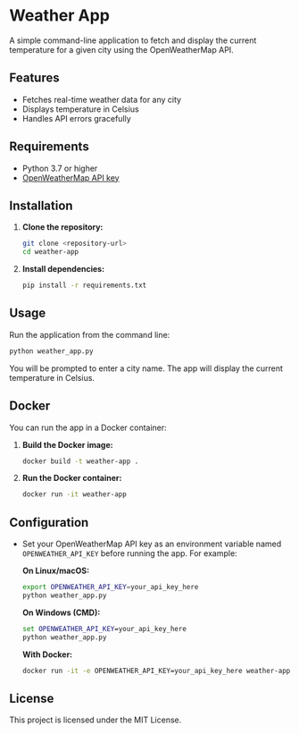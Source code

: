 # Weather App

A simple command-line application to fetch and display the current temperature for a given city using the OpenWeatherMap API.

## Features
- Fetches real-time weather data for any city
- Displays temperature in Celsius
- Handles API errors gracefully

## Requirements
- Python 3.7 or higher
- [OpenWeatherMap API key](https://openweathermap.org/api)

## Installation

1. **Clone the repository:**
   ```bash
   git clone <repository-url>
   cd weather-app
   ```

2. **Install dependencies:**
   ```bash
   pip install -r requirements.txt
   ```

## Usage

Run the application from the command line:

```bash
python weather_app.py
```

You will be prompted to enter a city name. The app will display the current temperature in Celsius.

## Docker

You can run the app in a Docker container:

1. **Build the Docker image:**
   ```bash
   docker build -t weather-app .
   ```

2. **Run the Docker container:**
   ```bash
   docker run -it weather-app
   ```

## Configuration

- Set your OpenWeatherMap API key as an environment variable named `OPENWEATHER_API_KEY` before running the app. For example:

  **On Linux/macOS:**
  ```bash
  export OPENWEATHER_API_KEY=your_api_key_here
  python weather_app.py
  ```

  **On Windows (CMD):**
  ```cmd
  set OPENWEATHER_API_KEY=your_api_key_here
  python weather_app.py
  ```

  **With Docker:**
  ```bash
  docker run -it -e OPENWEATHER_API_KEY=your_api_key_here weather-app
  ```

## License

This project is licensed under the MIT License. 